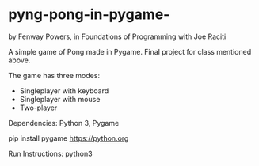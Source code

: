 # pyng-pong-in-pygame-

by Fenway Powers, in Foundations of Programming with Joe Raciti

A simple game of Pong made in Pygame. Final project for class mentioned above.

The game has three modes:
- Singleplayer with keyboard
- Singleplayer with mouse
- Two-player

Dependencies:
Python 3, Pygame

pip install pygame
https://python.org

Run Instructions:
python3 
